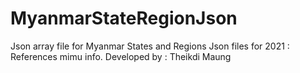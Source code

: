 # MyanmarStateRegionJson
Json array file for Myanmar States and Regions Json files for 2021 : 
References mimu info. 
Developed by : Theikdi Maung
